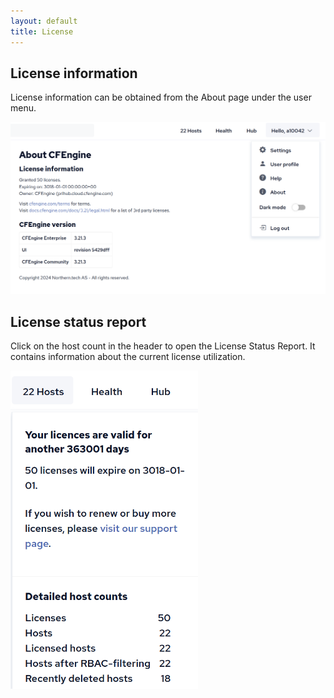 ```yaml
---
layout: default
title: License
---
```


## License information

License information can be obtained from the About page under the user menu.

<img src="license-info.png" alt="Information about installed license." width="700px">

## License status report

Click on the host count in the header to open the License Status Report. It contains information about the current license utilization.

<img src="license-status-report.png" alt="Report showing current license utilization." width="300px">
